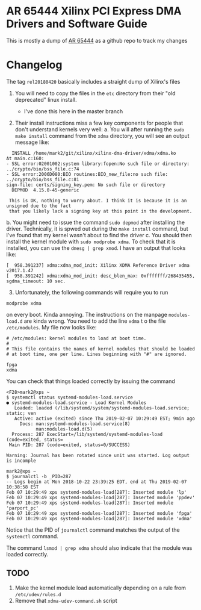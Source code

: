 # AR 65444 Xilinx PCI Express DMA Drivers and Software Guide

This is mostly a dump of [AR 65444](https://www.xilinx.com/support/answers/65444.html) as a github repo to track my changes


# Changelog

The tag `rel20180420` basically includes a straight dump of Xilinx's files

1. You will need to copy the files in the `etc` directory from their "old deprecated" linux install.
   * I've done this here in the master branch

2. Their install instructions miss a few key components for people that don't understand kernels very well:
   a. You will after running the `sudo make install` command from the `xdma` directory, you will
      see an output message like:

```
  INSTALL /home/mark2/git/xilinx/xilinx-dma-driver/xdma/xdma.ko
At main.c:160:
- SSL error:02001002:system library:fopen:No such file or directory: ../crypto/bio/bss_file.c:74
- SSL error:2006D080:BIO routines:BIO_new_file:no such file: ../crypto/bio/bss_file.c:81
sign-file: certs/signing_key.pem: No such file or directory
  DEPMOD  4.15.0-45-generic
```

     This is OK, nothing to worry about. I think it is because it is an unsigned due to the fact
     that you likely lack a signing key at this point in the development.

  b. You might need to issue the command `sudo depmod` after installing the driver. Technically,
     it is spwed out during the `make install` command, but I've found that my kernel wasn't about to find the driver
  c. You should then install the kernel module with `sudo modprobe xdma`. To check that it is
     installed, you can use the `dmesg | grep xmod`. I have an output that looks like:

```
[  958.391237] xdma:xdma_mod_init: Xilinx XDMA Reference Driver xdma v2017.1.47
[  958.391242] xdma:xdma_mod_init: desc_blen_max: 0xfffffff/268435455, sgdma_timeout: 10 sec.
```

3. Unfortunately, the following commands will require you to run
```
modprobe xdma
```

   on every boot. Kinda annoying.
   The instructions on the manpage `modules-load.d` are kinda wrong.
   You need to add the line `xdma` t o the file `/etc/modules`. My file now looks like:

```
# /etc/modules: kernel modules to load at boot time.
#
# This file contains the names of kernel modules that should be loaded
# at boot time, one per line. Lines beginning with "#" are ignored.

fpga
xdma
```

You can check that things loaded correctly by issuing the command

```
<F28>mark2@xps ~
$ systemctl status systemd-modules-load.service
● systemd-modules-load.service - Load Kernel Modules
   Loaded: loaded (/lib/systemd/system/systemd-modules-load.service; static; ven
   Active: active (exited) since Thu 2019-02-07 10:29:49 EST; 9min ago
     Docs: man:systemd-modules-load.service(8)
           man:modules-load.d(5)
  Process: 287 ExecStart=/lib/systemd/systemd-modules-load (code=exited, status=
 Main PID: 287 (code=exited, status=0/SUCCESS)

Warning: Journal has been rotated since unit was started. Log output is incomple

mark2@xps ~
$ journalctl -b _PID=287
-- Logs begin at Mon 2018-10-22 23:39:25 EDT, end at Thu 2019-02-07 10:38:58 EST
Feb 07 10:29:49 xps systemd-modules-load[287]: Inserted module 'lp'
Feb 07 10:29:49 xps systemd-modules-load[287]: Inserted module 'ppdev'
Feb 07 10:29:49 xps systemd-modules-load[287]: Inserted module 'parport_pc'
Feb 07 10:29:49 xps systemd-modules-load[287]: Inserted module 'fpga'
Feb 07 10:29:49 xps systemd-modules-load[287]: Inserted module 'xdma'
```

Notice that the PID of `journalctl` command matches the output of the `systemctl` command.

The command `lsmod | grep xdma` should also indicate that the module was loaded correctly.

## TODO

1. Make the kernel module load automatically depending on a rule from `/etc/udev/rules.d`
2. Remove that `xdma-udev-command.sh` script
